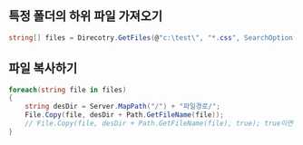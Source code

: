 ## 특정 폴더의 하위 파일 가져오기

```csharp
string[] files = Direcotry.GetFiles(@"c:\test\", "*.css", SearchOption.TopDirectoryOnly);
```

## 파일 복사하기

```csharp
foreach(string file in files)
{
    string desDir = Server.MapPath("/") + "파일경로/";
    File.Copy(file, desDir + Path.GetFileName(file));
    // File.Copy(file, desDir + Path.GetFileName(file), true); true이면 overwrite
}
```
